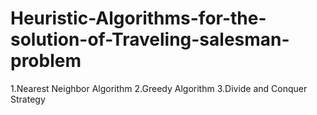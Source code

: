 # Heuristic-Algorithms-for-the-solution-of-Traveling-salesman-problem

1.Nearest Neighbor Algorithm
2.Greedy Algorithm
3.Divide and Conquer Strategy
